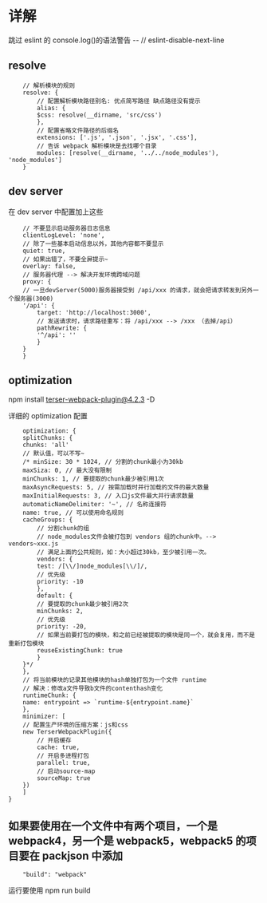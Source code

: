 # 详解

跳过 eslint 的 console.log()的语法警告 -- // eslint-disable-next-line

## resolve

        // 解析模块的规则
        resolve: {
            // 配置解析模块路径别名: 优点简写路径 缺点路径没有提示
            alias: {
            $css: resolve(__dirname, 'src/css')
            },
            // 配置省略文件路径的后缀名
            extensions: ['.js', '.json', '.jsx', '.css'],
            // 告诉 webpack 解析模块是去找哪个目录
            modules: [resolve(__dirname, '../../node_modules'), 'node_modules']
        }

## dev server

在 dev server 中配置加上这些

        // 不要显示启动服务器日志信息
        clientLogLevel: 'none',
        // 除了一些基本启动信息以外，其他内容都不要显示
        quiet: true,
        // 如果出错了，不要全屏提示~
        overlay: false,
        // 服务器代理 --> 解决开发环境跨域问题
        proxy: {
        // 一旦devServer(5000)服务器接受到 /api/xxx 的请求，就会把请求转发到另外一个服务器(3000)
        '/api': {
            target: 'http://localhost:3000',
            // 发送请求时，请求路径重写：将 /api/xxx --> /xxx （去掉/api）
            pathRewrite: {
            '^/api': ''
            }
        }
        }

## optimization

npm install terser-webpack-plugin@4.2.3 -D

详细的 optimization 配置

        optimization: {
        splitChunks: {
        chunks: 'all'
        // 默认值，可以不写~
        /* minSize: 30 * 1024, // 分割的chunk最小为30kb
        maxSiza: 0, // 最大没有限制
        minChunks: 1, // 要提取的chunk最少被引用1次
        maxAsyncRequests: 5, // 按需加载时并行加载的文件的最大数量
        maxInitialRequests: 3, // 入口js文件最大并行请求数量
        automaticNameDelimiter: '~', // 名称连接符
        name: true, // 可以使用命名规则
        cacheGroups: {
            // 分割chunk的组
            // node_modules文件会被打包到 vendors 组的chunk中。--> vendors~xxx.js
            // 满足上面的公共规则，如：大小超过30kb，至少被引用一次。
            vendors: {
            test: /[\\/]node_modules[\\/]/,
            // 优先级
            priority: -10
            },
            default: {
            // 要提取的chunk最少被引用2次
            minChunks: 2,
            // 优先级
            priority: -20,
            // 如果当前要打包的模块，和之前已经被提取的模块是同一个，就会复用，而不是重新打包模块
            reuseExistingChunk: true
            }
        }*/
        },
        // 将当前模块的记录其他模块的hash单独打包为一个文件 runtime
        // 解决：修改a文件导致b文件的contenthash变化
        runtimeChunk: {
        name: entrypoint => `runtime-${entrypoint.name}`
        },
        minimizer: [
        // 配置生产环境的压缩方案：js和css
        new TerserWebpackPlugin({
            // 开启缓存
            cache: true,
            // 开启多进程打包
            parallel: true,
            // 启动source-map
            sourceMap: true
        })
        ]
    }

## 如果要使用在一个文件中有两个项目，一个是 webpack4，另一个是 webpack5，webpack5 的项目要在 packjson 中添加

        "build": "webpack"

运行要使用 npm run build

